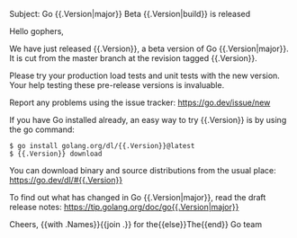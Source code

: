 Subject: Go {{.Version|major}} Beta {{.Version|build}} is released

Hello gophers,

We have just released {{.Version}}, a beta version of Go {{.Version|major}}.
It is cut from the master branch at the revision tagged {{.Version}}.

Please try your production load tests and unit tests with the new version.
Your help testing these pre-release versions is invaluable.

Report any problems using the issue tracker:
https://go.dev/issue/new

If you have Go installed already, an easy way to try {{.Version}}
is by using the go command:

```
$ go install golang.org/dl/{{.Version}}@latest
$ {{.Version}} download
```

You can download binary and source distributions from the usual place:
https://go.dev/dl/#{{.Version}}

To find out what has changed in Go {{.Version|major}}, read the draft release notes:
https://tip.golang.org/doc/go{{.Version|major}}

Cheers,
{{with .Names}}{{join .}} for the{{else}}The{{end}} Go team
